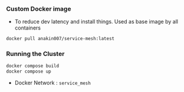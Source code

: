 ### Custom Docker image
* To reduce dev latency and install things. Used as base image by all containers
```bash
docker pull anakin007/service-mesh:latest
```

### Running the Cluster
```bash
docker compose build
docker compose up
```
* Docker Network : `service_mesh`